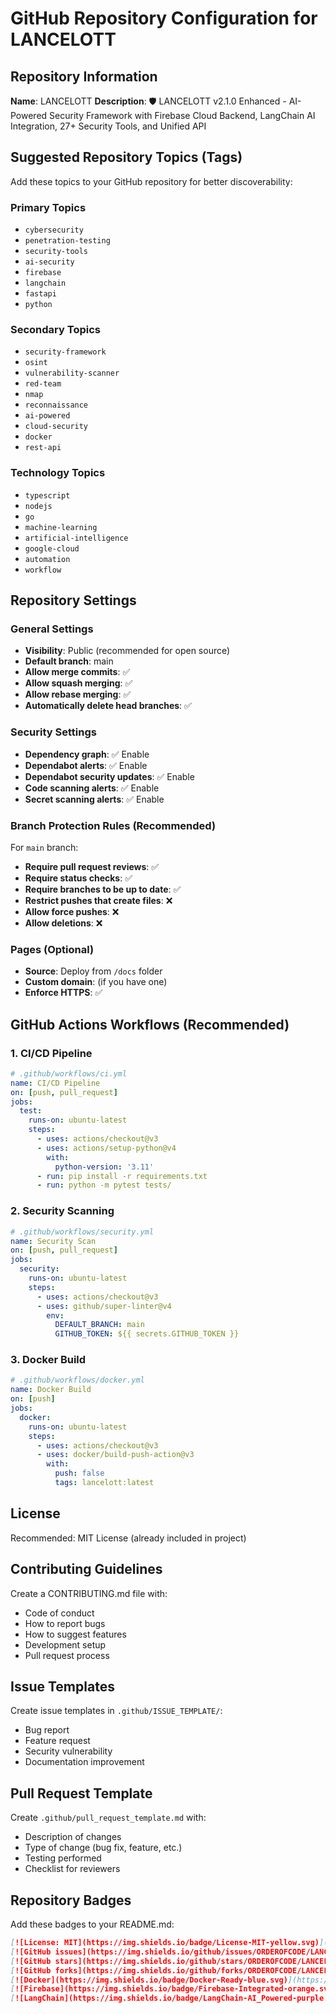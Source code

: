 # GitHub Repository Configuration for LANCELOTT

## Repository Information

**Name**: LANCELOTT
**Description**: 🛡️ LANCELOTT v2.1.0 Enhanced - AI-Powered Security Framework with Firebase Cloud Backend, LangChain AI Integration, 27+ Security Tools, and Unified API

## Suggested Repository Topics (Tags)

Add these topics to your GitHub repository for better discoverability:

### Primary Topics

- `cybersecurity`
- `penetration-testing`
- `security-tools`
- `ai-security`
- `firebase`
- `langchain`
- `fastapi`
- `python`

### Secondary Topics

- `security-framework`
- `osint`
- `vulnerability-scanner`
- `red-team`
- `nmap`
- `reconnaissance`
- `ai-powered`
- `cloud-security`
- `docker`
- `rest-api`

### Technology Topics

- `typescript`
- `nodejs`
- `go`
- `machine-learning`
- `artificial-intelligence`
- `google-cloud`
- `automation`
- `workflow`

## Repository Settings

### General Settings

- **Visibility**: Public (recommended for open source)
- **Default branch**: main
- **Allow merge commits**: ✅
- **Allow squash merging**: ✅
- **Allow rebase merging**: ✅
- **Automatically delete head branches**: ✅

### Security Settings

- **Dependency graph**: ✅ Enable
- **Dependabot alerts**: ✅ Enable
- **Dependabot security updates**: ✅ Enable
- **Code scanning alerts**: ✅ Enable
- **Secret scanning alerts**: ✅ Enable

### Branch Protection Rules (Recommended)

For `main` branch:

- **Require pull request reviews**: ✅
- **Require status checks**: ✅
- **Require branches to be up to date**: ✅
- **Restrict pushes that create files**: ❌
- **Allow force pushes**: ❌
- **Allow deletions**: ❌

### Pages (Optional)

- **Source**: Deploy from `/docs` folder
- **Custom domain**: (if you have one)
- **Enforce HTTPS**: ✅

## GitHub Actions Workflows (Recommended)

### 1. CI/CD Pipeline

```yaml
# .github/workflows/ci.yml
name: CI/CD Pipeline
on: [push, pull_request]
jobs:
  test:
    runs-on: ubuntu-latest
    steps:
      - uses: actions/checkout@v3
      - uses: actions/setup-python@v4
        with:
          python-version: '3.11'
      - run: pip install -r requirements.txt
      - run: python -m pytest tests/
```

### 2. Security Scanning

```yaml
# .github/workflows/security.yml
name: Security Scan
on: [push, pull_request]
jobs:
  security:
    runs-on: ubuntu-latest
    steps:
      - uses: actions/checkout@v3
      - uses: github/super-linter@v4
        env:
          DEFAULT_BRANCH: main
          GITHUB_TOKEN: ${{ secrets.GITHUB_TOKEN }}
```

### 3. Docker Build

```yaml
# .github/workflows/docker.yml
name: Docker Build
on: [push]
jobs:
  docker:
    runs-on: ubuntu-latest
    steps:
      - uses: actions/checkout@v3
      - uses: docker/build-push-action@v3
        with:
          push: false
          tags: lancelott:latest
```

## License

Recommended: MIT License (already included in project)

## Contributing Guidelines

Create a CONTRIBUTING.md file with:

- Code of conduct
- How to report bugs
- How to suggest features
- Development setup
- Pull request process

## Issue Templates

Create issue templates in `.github/ISSUE_TEMPLATE/`:

- Bug report
- Feature request
- Security vulnerability
- Documentation improvement

## Pull Request Template

Create `.github/pull_request_template.md` with:

- Description of changes
- Type of change (bug fix, feature, etc.)
- Testing performed
- Checklist for reviewers

## Repository Badges

Add these badges to your README.md:

```markdown
[![License: MIT](https://img.shields.io/badge/License-MIT-yellow.svg)](https://opensource.org/licenses/MIT)
[![GitHub issues](https://img.shields.io/github/issues/ORDEROFCODE/LANCELOTT)](https://github.com/ORDEROFCODE/LANCELOTT/issues)
[![GitHub stars](https://img.shields.io/github/stars/ORDEROFCODE/LANCELOTT)](https://github.com/ORDEROFCODE/LANCELOTT/stargazers)
[![GitHub forks](https://img.shields.io/github/forks/ORDEROFCODE/LANCELOTT)](https://github.com/ORDEROFCODE/LANCELOTT/network)
[![Docker](https://img.shields.io/badge/Docker-Ready-blue.svg)](https://docker.com)
[![Firebase](https://img.shields.io/badge/Firebase-Integrated-orange.svg)](https://firebase.google.com)
[![LangChain](https://img.shields.io/badge/LangChain-AI_Powered-purple.svg)](https://langchain.com)
```
